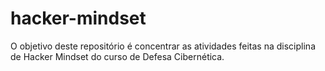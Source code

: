# hacker-mindset

O objetivo deste repositório é concentrar as atividades feitas na disciplina de Hacker Mindset do curso de Defesa Cibernética.
